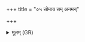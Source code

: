 +++
title = "०५ सोमाय सम् अनमन्"

+++
<details><summary>मूलम् (GR)</summary>

सोमाय सम् अनमन् तस्मा ओषधीभिः सम् अनमन् ।  
यथा सोमायौषधीभिः समनमन्  
(…) ॥ +++(see 1cdef)+++
</details>
